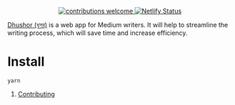 <p align="center">
   <a href="https://github.com/lifeparticle/dhushor/issues">
      <img alt="contributions welcome" src="https://img.shields.io/badge/contributions-welcome-brightgreen.svg?style=flat"/>
   </a>
   <a href="https://app.netlify.com/sites/dhushor/deploys">
      <img alt="Netlify Status" src="https://api.netlify.com/api/v1/badges/0e27e7a8-2dd0-409d-9799-ba897469f9bc/deploy-status"/>
   </a>
</p>


[Dhushor (ধূসর)](https://dhushor.netlify.app/) is a web app for Medium writers. It will help to streamline the writing process, which will save time and increase efficiency.

# Install

```
yarn
```


1. [Contributing](https://github.com/lifeparticle/dhushor/blob/main/CONTRIBUTING.md)
